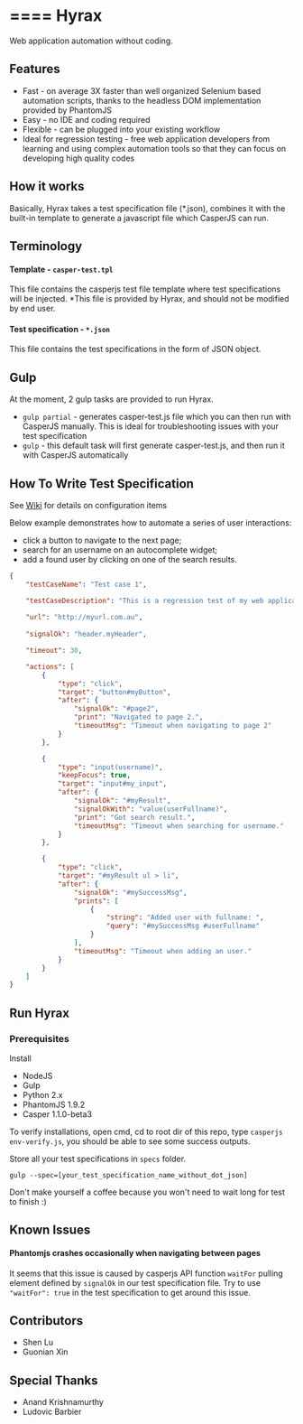 ====
Hyrax
====
Web application automation without coding.

Features
--------

* Fast - on average 3X faster than well organized Selenium based automation scripts, thanks to the headless DOM implementation provided by PhantomJS
* Easy - no IDE and coding required
* Flexible - can be plugged into your existing workflow
* Ideal for regression testing - free web application developers from learning and using complex automation tools so that they can focus on developing high quality codes


How it works
------------
Basically, Hyrax takes a test specification file (*.json), combines it with the built-in template to generate a javascript file which CasperJS can run.


Terminology
-----------
#### Template - ```casper-test.tpl```
This file contains the casperjs test file template where test specifications will be injected.
*This file is provided by Hyrax, and should not be modified by end user.

#### Test specification - ```*.json```
This file contains the test specifications in the form of JSON object.


Gulp
----
At the moment, 2 gulp tasks are provided to run Hyrax.

* ```gulp partial``` - generates casper-test.js file which you can then run with CasperJS manually. This is ideal for troubleshooting issues with your test specification
* ```gulp``` - this default task will first generate casper-test.js, and then run it with CasperJS automatically


How To Write Test Specification
-------------------------------
See [Wiki](https://github.com/lshe7842/Hyrax/wiki) for details on configuration items

Below example demonstrates how to automate a series of user interactions:
* click a button to navigate to the next page;
* search for an username on an autocomplete widget;
* add a found user by clicking on one of the search results.

```json
{
	"testCaseName": "Test case 1",

	"testCaseDescription": "This is a regression test of my web application following happy path.",
	
	"url": "http://myurl.com.au",
	
	"signalOk": "header.myHeader",

	"timeout": 30,

	"actions": [
		{
			"type": "click",
			"target": "button#myButton",
			"after": {
				"signalOk": "#page2",
				"print": "Navigated to page 2.",
				"timeoutMsg": "Timeout when navigating to page 2"
			}
		},

		{
			"type": "input(username)",
			"keepFocus": true,
			"target": "input#my_input",
			"after": {
				"signalOk": "#myResult",
				"signalOkWith": "value(userFullname)",
				"print": "Got search result.",
				"timeoutMsg": "Timeout when searching for username."
			}
		},

		{
			"type": "click",
			"target": "#myResult ul > li",
			"after": {
				"signalOk": "#mySuccessMsg",
				"prints": [
					{
						"string": "Added user with fullname: ",
						"query": "#mySuccessMsg #userFullname"
					}
				],
				"timeoutMsg": "Timeout when adding an user."
			}
		}
	]
}
```

Run Hyrax
---------
### Prerequisites
Install

* NodeJS
* Gulp
* Python 2.x
* PhantomJS 1.9.2
* Casper 1.1.0-beta3

To verify installations, open cmd, cd to root dir of this repo, type ```casperjs env-verify.js```, you should be able to see some success outputs.

Store all your test specifications in ```specs``` folder.

```
gulp --spec=[your_test_specification_name_without_dot_json]
```
Don't make yourself a coffee because you won't need to wait long for test to finish :)


Known Issues
------------
#### Phantomjs crashes occasionally when navigating between pages
It seems that this issue is caused by casperjs API function ```waitFor``` pulling element defined by ```signalOk``` in our test specification file. Try to use ```"waitFor": true``` in the test specification to get around this issue.


Contributors
------------
* Shen Lu
* Guonian Xin


Special Thanks
--------------
* Anand Krishnamurthy
* Ludovic Barbier